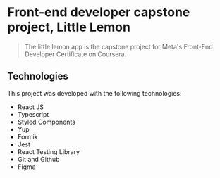 # Front-end developer capstone project, Little Lemon

> The little lemon app is the capstone project for Meta's Front-End Developer Certificate on Coursera.

## Technologies

This project was developed with the following technologies:

- React JS
- Typescript
- Styled Components
- Yup
- Formik
- Jest
- React Testing Library
- Git and Github
- Figma
